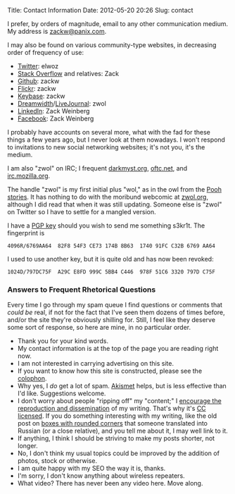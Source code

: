 Title: Contact Information
Date: 2012-05-20 20:26
Slug: contact

I prefer, by orders of magnitude, email to any other communication
medium.  My address is [zackw@panix.com](mailto:zackw@panix.com).

I may also be found on various community-type websites, in decreasing
order of frequency of use:

* [Twitter](https://twitter.com/elwoz): elwoz
* [Stack Overflow](http://stackoverflow.com/users/388520/zack) and
  relatives: Zack
* [Github](https://github.com/zackw): zackw
* [Flickr](http://www.flickr.com/photos/zackw/): zackw
* [Keybase](https://keybase.io/zackw): zackw
* [Dreamwidth](http://zwol.dreamwidth.org/)/[LiveJournal](http://zwol.livejournal.com): zwol
* [LinkedIn](https://www.linkedin.com/in/zackweinberg): Zack Weinberg
* [Facebook](https://www.facebook.com/elwoz): Zack Weinberg

I probably have accounts on several more, what with the fad for these
things a few years ago, but I never look at them nowadays.  I won't
respond to invitations to new social networking websites; it's not
you, it's the medium.

I am also "zwol" on IRC; I frequent
[darkmyst.org](http://www.darkmyst.org/),
[oftc.net](http://www.oftc.net/), and
[irc.mozilla.org](http://irc.mozilla.org/).

The handle "zwol" is my first initial plus "wol," as in the owl from
the [Pooh stories](http://en.wikipedia.org/wiki/Winnie-the-Pooh).
It has nothing to do with the moribund webcomic at
[zwol.org](http://www.zwol.org/), although I did read that when it was
still updating.  Someone else is "zwol" on Twitter so I have to settle
for a mangled version.

I have a
[PGP key](https://pgp.mit.edu/pks/lookup?op=vindex&search=0x91FCC32B6769AA64)
should you wish to send me something s3kr1t.  The fingerprint is

    4096R/6769AA64  82F8 54F3 CE73 174B 8B63  1740 91FC C32B 6769 AA64

I used to use another key, but it is quite old and has now been revoked:

    1024D/797DC75F  A29C E8FD 999C 5BB4 C446  978F 51C6 3320 797D C75F

<h3 id="afrq">Answers to Frequent Rhetorical Questions</h3>

Every time I go through my spam queue I find questions or comments
that *could be* real, if not for the fact that I've seen them dozens
of times before, and/or the site they're obviously shilling for.
Still, I feel like they deserve some sort of response, so here are
mine, in no particular order.

* Thank you for your kind words.
* My contact information is at the top of the page you are reading right now.
* I am not interested in carrying advertising on this site.
* If you want to know how this site is constructed, please see the
  [colophon](/about/#colophon).
* Why yes, I *do* get a lot of spam.  [Akismet](http://akismet.com/)
  helps, but is less effective than I'd like.  Suggestions welcome.
* I don't worry about people "ripping off" my "content;" I
  [encourage the reproduction and dissemination](http://www.popmartian.com/mcelwaine/)
  of my writing.  That's why it's
  [CC licensed](http://creativecommons.org/licenses/by-sa/3.0/).  If
  you do something interesting with my writing, like the old post on
  [boxes with rounded corners](/htmletc/border-radius/) that someone
  translated into Russian (or a close relative), and you tell me about
  it, I may well link to it.
* If anything, I think I should be striving to make my posts shorter,
  not longer.
* No, I don't think my usual topics could be improved by the addition
  of photos, stock or otherwise.
* I am quite happy with my SEO the way it is, thanks.
* I'm sorry, I don't know anything about wireless repeaters.
* What video? There has never been any video here.  Move along.
